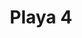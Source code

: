 ---
title: Playa 4
date: 
draft: false

# descripcion
description : Aros en caracol y resina. Anzuelo en plata 925.

materials: 

color: 

dimensions: Diámetro 2,80 cm. Largo total 4,20 cm

code: 01-01-0739

type: "Aros"

categories: []

price: $2.970,00

price_eftvo: $2.525,00

# Images
# first image will be shown in the product page
images:
  # - image: "images/path_to_image"
  # La ubicacion de las imagenes es imagenes/Aros/Aros.Colgantes/01-01-0739-playa-4

---